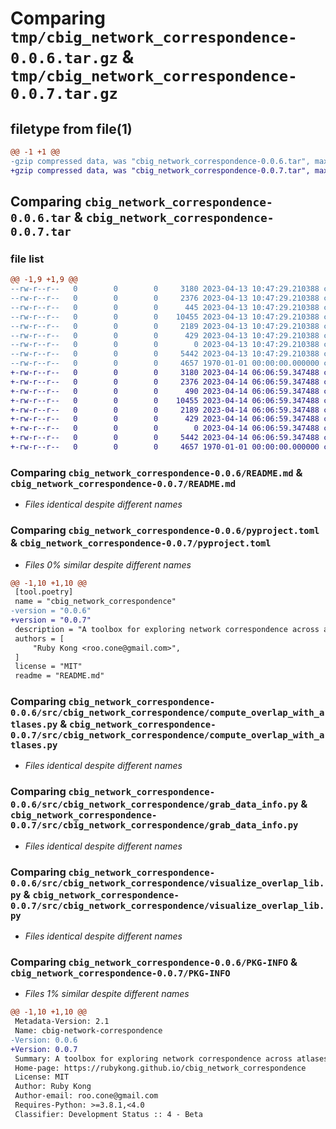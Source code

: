 # Comparing `tmp/cbig_network_correspondence-0.0.6.tar.gz` & `tmp/cbig_network_correspondence-0.0.7.tar.gz`

## filetype from file(1)

```diff
@@ -1 +1 @@
-gzip compressed data, was "cbig_network_correspondence-0.0.6.tar", max compression
+gzip compressed data, was "cbig_network_correspondence-0.0.7.tar", max compression
```

## Comparing `cbig_network_correspondence-0.0.6.tar` & `cbig_network_correspondence-0.0.7.tar`

### file list

```diff
@@ -1,9 +1,9 @@
--rw-r--r--   0        0        0     3180 2023-04-13 10:47:29.210388 cbig_network_correspondence-0.0.6/README.md
--rw-r--r--   0        0        0     2376 2023-04-13 10:47:29.210388 cbig_network_correspondence-0.0.6/pyproject.toml
--rw-r--r--   0        0        0      445 2023-04-13 10:47:29.210388 cbig_network_correspondence-0.0.6/src/cbig_network_correspondence/__init__.py
--rw-r--r--   0        0        0    10455 2023-04-13 10:47:29.210388 cbig_network_correspondence-0.0.6/src/cbig_network_correspondence/compute_overlap_with_atlases.py
--rw-r--r--   0        0        0     2189 2023-04-13 10:47:29.210388 cbig_network_correspondence-0.0.6/src/cbig_network_correspondence/grab_data_info.py
--rw-r--r--   0        0        0      429 2023-04-13 10:47:29.210388 cbig_network_correspondence-0.0.6/src/cbig_network_correspondence/load_example.py
--rw-r--r--   0        0        0        0 2023-04-13 10:47:29.210388 cbig_network_correspondence-0.0.6/src/cbig_network_correspondence/py.typed
--rw-r--r--   0        0        0     5442 2023-04-13 10:47:29.210388 cbig_network_correspondence-0.0.6/src/cbig_network_correspondence/visualize_overlap_lib.py
--rw-r--r--   0        0        0     4657 1970-01-01 00:00:00.000000 cbig_network_correspondence-0.0.6/PKG-INFO
+-rw-r--r--   0        0        0     3180 2023-04-14 06:06:59.347488 cbig_network_correspondence-0.0.7/README.md
+-rw-r--r--   0        0        0     2376 2023-04-14 06:06:59.347488 cbig_network_correspondence-0.0.7/pyproject.toml
+-rw-r--r--   0        0        0      490 2023-04-14 06:06:59.347488 cbig_network_correspondence-0.0.7/src/cbig_network_correspondence/__init__.py
+-rw-r--r--   0        0        0    10455 2023-04-14 06:06:59.347488 cbig_network_correspondence-0.0.7/src/cbig_network_correspondence/compute_overlap_with_atlases.py
+-rw-r--r--   0        0        0     2189 2023-04-14 06:06:59.347488 cbig_network_correspondence-0.0.7/src/cbig_network_correspondence/grab_data_info.py
+-rw-r--r--   0        0        0      429 2023-04-14 06:06:59.347488 cbig_network_correspondence-0.0.7/src/cbig_network_correspondence/load_example.py
+-rw-r--r--   0        0        0        0 2023-04-14 06:06:59.347488 cbig_network_correspondence-0.0.7/src/cbig_network_correspondence/py.typed
+-rw-r--r--   0        0        0     5442 2023-04-14 06:06:59.347488 cbig_network_correspondence-0.0.7/src/cbig_network_correspondence/visualize_overlap_lib.py
+-rw-r--r--   0        0        0     4657 1970-01-01 00:00:00.000000 cbig_network_correspondence-0.0.7/PKG-INFO
```

### Comparing `cbig_network_correspondence-0.0.6/README.md` & `cbig_network_correspondence-0.0.7/README.md`

 * *Files identical despite different names*

### Comparing `cbig_network_correspondence-0.0.6/pyproject.toml` & `cbig_network_correspondence-0.0.7/pyproject.toml`

 * *Files 0% similar despite different names*

```diff
@@ -1,10 +1,10 @@
 [tool.poetry]
 name = "cbig_network_correspondence"
-version = "0.0.6"
+version = "0.0.7"
 description = "A toolbox for exploring network correspondence across atlases"
 authors = [
     "Ruby Kong <roo.cone@gmail.com>",
 ]
 license = "MIT"
 readme = "README.md"
```

### Comparing `cbig_network_correspondence-0.0.6/src/cbig_network_correspondence/compute_overlap_with_atlases.py` & `cbig_network_correspondence-0.0.7/src/cbig_network_correspondence/compute_overlap_with_atlases.py`

 * *Files identical despite different names*

### Comparing `cbig_network_correspondence-0.0.6/src/cbig_network_correspondence/grab_data_info.py` & `cbig_network_correspondence-0.0.7/src/cbig_network_correspondence/grab_data_info.py`

 * *Files identical despite different names*

### Comparing `cbig_network_correspondence-0.0.6/src/cbig_network_correspondence/visualize_overlap_lib.py` & `cbig_network_correspondence-0.0.7/src/cbig_network_correspondence/visualize_overlap_lib.py`

 * *Files identical despite different names*

### Comparing `cbig_network_correspondence-0.0.6/PKG-INFO` & `cbig_network_correspondence-0.0.7/PKG-INFO`

 * *Files 1% similar despite different names*

```diff
@@ -1,10 +1,10 @@
 Metadata-Version: 2.1
 Name: cbig-network-correspondence
-Version: 0.0.6
+Version: 0.0.7
 Summary: A toolbox for exploring network correspondence across atlases
 Home-page: https://rubykong.github.io/cbig_network_correspondence
 License: MIT
 Author: Ruby Kong
 Author-email: roo.cone@gmail.com
 Requires-Python: >=3.8.1,<4.0
 Classifier: Development Status :: 4 - Beta
```

